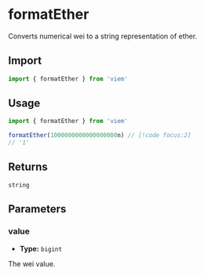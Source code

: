 # formatEther

Converts numerical wei to a string representation of ether.

## Import

```ts
import { formatEther } from 'viem'
```

## Usage

```ts
import { formatEther } from 'viem'

formatEther(1000000000000000000n) // [!code focus:2]
// '1'
```

## Returns

`string`

## Parameters

### value

- **Type:** `bigint`

The wei value.